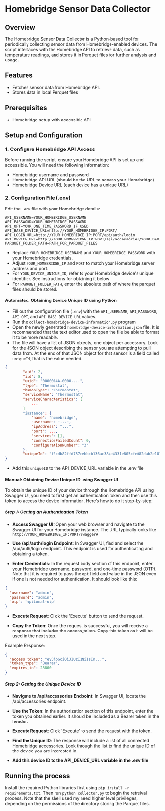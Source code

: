 # Homebridge Sensor Data Collector

## Overview
The Homebridge Sensor Data Collector is a Python-based tool for periodically collecting sensor data from Homebridge-enabled devices. The script interfaces with the Homebridge API to retrieve data, such as temperature readings, and stores it in Perquet files for further analysis and usage.

## Features
- Fetches sensor data from Homebridge API.
- Stores data in local Perquet files

## Prerequisites

- Homebridge setup with accessible API

## Setup and Configuration

### 1. Configure Homebridge API Access
Before running the script, ensure your Homebridge API is set up and accessible. You will need the following information:

- Homebridge username and password
- Homebridge API URL (should be the URL to access your Homebridge)
- Homebridge Device URL (each device has a unique URL)

### 2. Configuration File (.env)
Edit the ```.env``` file with your Homebridge details:

```shell
API_USERNAME=YOUR_HOMEBRIDGE_USERNAME
API_PASSWORD=YOUR_HOMEBRIDGE_PASSWORD
API_OPT=YOUR_ONE_TIME_PASSWORD_IF_USED
API_BASE_DEVICE_URL=http://YOUR_HOMEBRIDGE_IP:PORT/
API_LOGIN_URL=http://YOUR_HOMEBRIDGE_IP:PORT/api/auth/login
API_DEVICE_URL=http://YOUR_HOMEBRIDGE_IP:PORT/api/accessories/YOUR_DEVICE_UNIQUE_ID
PARQUET_FOLDER_PATH=PATH_FOR_PARQUET_FILES
```
- Replace `YOUR_HOMEBRIDGE_USERNAME` and `YOUR_HOMEBRIDGE_PASSWORD` with your Homebridge credentials.
- Adjust `YOUR_HOMEBRIDGE_IP` and `PORT` to match your Homebridge server address and port.
- For `YOUR_DEVICE_UNIQUE_ID`, refer to your Homebridge device's unique identifier. See instructions for obtaining it below
- For `PARQUET_FOLDER_PATH`, enter the absolute path of where the parquet files should be stored. 

#### Automated: Obtaining Device Unique ID using Python
- Fill out the configuration file (```.env```) with the ```API_USERNAME```, ```API_PASSWORD```, ```API_OPT```, and ```API_BASE_DEVICE_URL``` values. 
- Run the ```collect-homebridge-device-information.py``` program
- Open the newly generated ```homebridge-device-information.json``` file. It is recommended that the text editor used to open the file be able to format it to be more readable. 
- The file will have a list of JSON objects, one object per accessory. Look for the JSON object describing the sensor you are attempting to pull data from. At the end of that JSON object for that sensor is a field called ```uniqueId```, that is the value needed. 

```json
{
        "aid": 2,
        "iid": 8,
        "uuid": "0000004A-0000-...",
        "type": "Thermostat",
        "humanType": "Thermostat",
        "serviceName": "Thermostat",
        "serviceCharacteristics": [
            ...
        ]
        "instance": {
            "name": "homebridge",
            "username": "...",
            "ipAddress": "...",
            "port": ...,
            "services": [],
            "connectionFailedCount": 0,
            "configurationNumber": "3"
        },
        "uniqueId": "f3cdb82ffd757cebbcb136ac384e4331e805cfe082dab2e181044b0b33c65b67"
}
```
- Add this ```uniqueID``` to the API_DEVICE_URL variable in the .env file

#### Manual: Obtaining Device Unique ID using Swagger UI

To obtain the unique ID of your device through the Homebridge API using Swagger UI, you need to first get an authentication token and then use this token to access the device information. Here’s how to do it step-by-step:

##### Step 1: Getting an Authentication Token
-  **Access Swagger UI:** Open your web browser and navigate to the Swagger UI for your Homebridge instance. The URL typically looks like `http://YOUR_HOMEBRIDGE_IP:PORT/swagger#`

- **Use /api/auth/login Endpoint**: In Swagger UI, find and select the /api/auth/login endpoint. This endpoint is used for authenticating and obtaining a token.

- **Enter Credentials**: In the request body section of this endpoint, enter your Homebridge username, password, and one-time password (OTP). Note that it is required to pass the ```opt``` field and value in the JSON even if one is not needed for authentication. It should look like this:

```json
{
  "username": "admin",
  "password": "admin",
  "otp": "optional-otp"
}
```


- **Execute Request**: Click the 'Execute' button to send the request.

- **Copy the Token**: Once the request is successful, you will receive a response that includes the access_token. Copy this token as it will be used in the next step.

Example Response:

```json
{
  "access_token": "eyJhbGciOiJIUzI1NiIsIn...",
  "token_type": "Bearer",
  "expires_in": 28800
}
```


##### Step 2: Getting the Unique Device ID
- **Navigate to /api/accessories Endpoint**: In Swagger UI, locate the /api/accessories endpoint.

- **Use the Token**: In the authorization section of this endpoint, enter the token you obtained earlier. It should be included as a Bearer token in the header.

- **Execute Request**: Click 'Execute' to send the request with the token.

- **Find the Unique ID**: The response will include a list of all connected Homebridge accessories. Look through the list to find the unique ID of the device you are interested in.

- **Add this device ID to the API_DEVICE_URL variable in the .env file**


## Running the process
Install the required Python libraries first using ```pip install -r requirements.txt```. Then run ```python collector.py``` to begin the retreival process. Note that the shell used my need higher level privileges, depending on the permissions of the directory storing the Parquet files. 